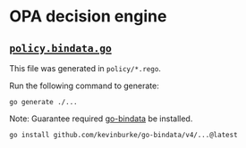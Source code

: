 # OPA decision engine

## [`policy.bindata.go`](policy.bindata.go)

This file was generated in `policy/*.rego`.

Run the following command to generate:

```shell
go generate ./...
```

Note: Guarantee required [go-bindata](https://github.com/kevinburke/go-bindata) be installed.

```shell
go install github.com/kevinburke/go-bindata/v4/...@latest
```